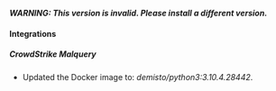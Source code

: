 ***WARNING: This version is invalid. Please install a different version.***

#### Integrations
##### CrowdStrike Malquery
- Updated the Docker image to: *demisto/python3:3.10.4.28442*.
